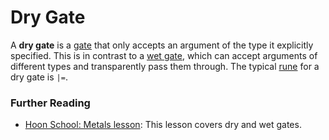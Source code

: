# Dry Gate

A **dry gate** is a [gate](urbit-docs/glossary/gate) that only accepts an argument of the type it explicitly specified. This is in contrast to a [wet gate](urbit-docs/glossary/wet-gate), which can accept arguments of different types and transparently pass them through. The typical [rune](urbit-docs/glossary/rune) for a dry gate is `|=`.

### Further Reading

- [Hoon School: Metals lesson](urbit-docs/courses/hoon-school/R-metals): This lesson covers dry and wet gates.

